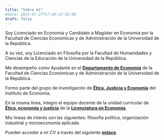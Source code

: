 ```yaml
---
title: "Sobre mí"
#date: 2023-07-27T17:09:22-03:00
draft: false
---
```


Soy Licenciado en Economía y Candidato a Magíster en Economía por la Facultad de Ciencias Económicas y de Administración de la Universidad de la República.

A su vez, soy Licenciado en Filosofía por la Facultad de Humanidades y Ciencias de la Educación de la Universidad de la República.

Me desempeño como Ayudante en el [**Departamento de Economía**](https://fcea.udelar.edu.uy/departamentos-academicos/dpto-de-economia.html) de la Facultad de Ciencias Económicas y de Administración de la Universidad de la República. 

Formo parte del grupo de investigación de [**Ética, Justicia y Economía**](https://iecon.fcea.udelar.edu.uy/es/grupos-de-investigacion/etica-justicia-y-economia.html) del Instituto de Economía. 

En la misma línea, integro el equipo docente de la unidad curricular de [**Ética, economía y justicia**](https://www.fcea.udelar.edu.uy/images/micrositios/bedelia/fichas_UC/2023/PAR/S41_2023_02_%C3%89tica_Econom%C3%ADa_y_Justicia.pdf) de la [**Licenciatura en Economía**](https://fcea.udelar.edu.uy/ensenanza-dpto-economia/licenciatura-en-economia.html).

Mis líneas de interés son las siguientes: filosofía política, organización industrial y microeconomía aplicada.

Pueden acceder a mi CV a través del siguiente [**enlace**](https://www.dropbox.com/scl/fi/c259fcigiqggr8kpvmi46/CV_espa-ol.pdf?rlkey=5hfi2gp6iq7w8w1n43d3mcy13&dl=0).
